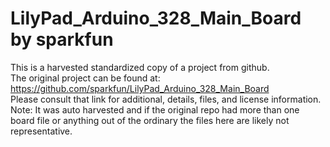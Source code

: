 
# LilyPad_Arduino_328_Main_Board by sparkfun  
This is a harvested standardized copy of a project from github.  
The original project can be found at:  
https://github.com/sparkfun/LilyPad_Arduino_328_Main_Board  
Please consult that link for additional, details, files, and license information.  
Note: It was auto harvested and if the original repo had more than one board file or anything out of the ordinary the files here are likely not representative.  
    